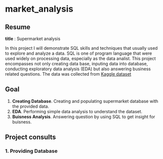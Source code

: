 # market_analysis

## Resume
**title** : Supermarket analysis

In this project I will demonstrate SQL skills and techniques that usually used to explore and analyze a data. SQL is one of program language that were used widely on processing data, especially as the data analist. This project encompasses not only creating data base, inputing data into database, conducting exploratory data analysis (EDA) but also answering business related questions. The data was collected from [Kaggle dataset](https://www.kaggle.com/datasets/faresashraf1001/supermarket-sales/data)

## Goal
1. **Creating Database**. Creating and populating supermarket database with the provided data.
2. **EDA**. Performing simple data analysis to understand the dataset.
3. **Buisness Analysis**. Answering question by using SQL to get insight for buisness.

## Project consults
### 1. Providing Database

